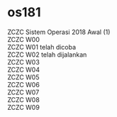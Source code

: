 # os181  
ZCZC Sistem Operasi 2018 Awal (1)  
ZCZC W00  
ZCZC W01 telah dicoba  
ZCZC W02 telah dijalankan   
ZCZC W03  
ZCZC W04    
ZCZC W05  
ZCZC W06  
ZCZC W07  
ZCZC W08  
ZCZC W09

